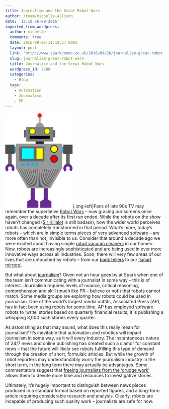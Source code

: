 ```yaml
---
title: Journalism and the Great Robot Wars
author: /team/michelle-allison
date: '12:10 26-09-2016'
imported_from_wordpress:
  author: michelle
  comments: true
  date: 2016-09-26T11:10:57.000Z
  layout: post
  link: 'http://www.sparkcomms.co.uk/2016/09/26/journalism-great-robot-wars/'
  slug: journalism-great-robot-wars
  title: Journalism and the Great Robot Wars
  wordpress_id: 2288
  categories:
    - Blog
  tags:
    - Automation
    - Journalism
    - PR
---
```


![robot-1294923_640](robot-1294923_640-214x300.png){.img-left}Fans of late 90s TV may remember the superlative [Robot Wars](https://en.wikipedia.org/wiki/Robot_Wars_(TV_series)) – now gracing our screens once again, over a decade after its first run ended. While the robots on the show haven’t changed ([Sir Killalot](http://robotwars.wikia.com/wiki/Sir_Killalot) is still badass), how the wider world perceives robots has completely transformed in that period. What’s more, today’s robots – which are in simple terms pieces of very advanced software – are more often than not, invisible to us. Consider that around a decade ago we were excited about having simple [robot vacuum cleaners](https://en.wikipedia.org/wiki/Roomba) in our homes. Now, robots are increasingly sophisticated and are being used in ever more innovative ways across all industries. Soon, there will very few areas of our lives that are untouched by robots – from our [bank tellers](http://www.ibtimes.co.uk/nao-robot-bank-teller-japanese-bank-tokyo-mitsubishi-unveils-pint-sized-customer-liason-1496152) to our [‘smart mirrors’](http://uk.businessinsider.com/robots-are-infiltrating-retail-2016-6).

But what about [journalism](https://en.wikipedia.org/wiki/Fourth_Estate)? Given not an hour goes by at Spark when one of the team isn’t communicating with a journalist in some way – this is of interest. Journalism requires levels of nuance, critical reasoning, comprehension and skill (much like PR – believe or not!) that robots cannot match. Some media groups are exploring how robots could be used in journalism. One of the world’s largest media outfits, Associated Press (AP), has in fact been [using robots for some time](http://www.theverge.com/2015/1/29/7939067/ap-journalism-automation-robots-financial-reporting). AP has employed software robots to ‘write’ stories based on quarterly financial results; it is publishing a whopping 3,000 such stories every quarter.

As astonishing as that may sound, what does this really mean for journalism? It’s inevitable that automation and robotics will impact journalism in some way, as it will every industry. The instantaneous nature of 24/7 news and online publishing has created such a clamor for constant news – that the future will likely see robots fulfilling this type of demand through the creation of short, formulaic articles. But while the growth of robot reporters may understandably worry the journalism industry in the short term, in the long term there may actually be advantages. Some commentators suggest that [freeing journalists from the ‘drudge work’](https://www.theguardian.com/media/2016/apr/03/artificla-intelligence-robot-reporter-pulitzer-prize) allows them to devote more time and resources to investigative stories.

Ultimately, it’s hugely important to distinguish between news pieces produced in a standard format based on reported figures, and a long-form article requiring considerable research and analysis. Clearly, robots are incapable of producing such quality work – journalists are safe for now.
